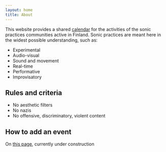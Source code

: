 ```yaml
---
layout: home
title: About
---
```

This website provides a shared [calendar](calendar.md) for the activities of the sonic practices communities active in Finland.
Sonic practices are meant here in the widest possible understanding, such as:
- Experimental
- Audio-visual
- Sound and movement
- Real-time
- Performative
- Improvisatory

## Rules and criteria 
- No aesthetic filters
- No nazis
- No offensive, discriminatory, violent content

## How to add an event
On [this page](calendar.md), currently under construction

<link rel="shortcut icon" type="image/x-icon" href="favicon.ico?">
